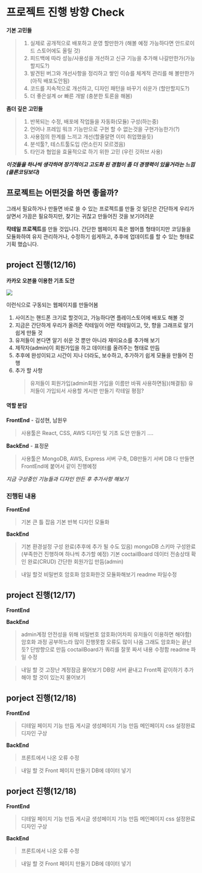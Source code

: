 # 프로젝트 진행 방향 Check

**기본 고민들**

> 1.  실제로 공개적으로 배포하고 운영 할만한가 (해볼 예정 가능하다면 안드로이드 스토어에도 올릴 것)
> 2.  피드백에 따라 성능/사용성을 개선하고 신규 기능을 추가해 나갈만한가(가능할지도?)
> 3.  발견된 버그와 개선사항을 정리하고 쌓인 이슈를 체계적 관리를 해 볼만한가(아직 배포도안됨)
> 4.  코드를 지속적으로 개선하고, 디자인 패턴을 바꾸기 쉬운가 (할만할지도?)
> 5.  더 좋은설계 or 빠른 개발 (충분한 토론을 해봄)

**좀더 깊은 고민들**

> 1.  반복되는 수정, 배포에 작업들을 자동화(모듈) 구성(하는중)
> 2.  언어나 프레임 워크 기능만으로 구현 할 수 없는것을 구현가능한가(?)
> 3.  사용점의 한계를 느끼고 개선(할줄알면 이미 취업했을듯)
> 4.  분석툴?, 테스트툴도입 (먼소린지 모르겠음)
> 5.  타인과 협업을 효율적으로 하기 위한 고민 (우린 깃허브 사용)

**_이것들을 하나씩 생각하며 장기적이고 고도화 된 경험이 좀 더 경쟁력이 있을거라는 느낌(클론코딩보다)_**

## 프로젝트는 어떤것을 하면 좋을까?

그래서 필요하거나 만들면 바로 쓸 수 있는 프로젝트를 만들 것
일단은 간단하게 우리가 살면서 가끔은 필요하지만, 찾기는 귀찮고 만들어진 것을 보기어려운

**칵테일 프로젝트**를 만들 것입니다.
간단한 웹페이지 혹은 웹어플 형태이지만 코딩들을 모듈화하여 유지 관리하거나, 수정하기 쉽게하고, 추후에
업데이트를 할 수 있는 형태로 기획 했습니다.

## project 진행(12/16)

**카카오 오븐을 이용한 기초 도안**

<img src ="https://user-images.githubusercontent.com/92348108/146396312-15dccb01-922b-44bb-9a57-f4c575785493.gif">

이런식으로 구동되는 웹페이지를 만들어봄

1. 사이즈는 핸드폰 크기로 할것이고, 가능하다면 플레이스토어에 배포도 해볼 것
2. 지금은 간단하게 우리가 올려준 칵테일이 어떤 칵테일이고, 맛, 향을 그래프로 알기 쉽게 만들 것
3. 유저들이 본다면 알기 쉬운 것 뿐만 아니라 재미요소를 추가해 보기
4. 제작자(admin)이 회원가입을 하고 데이터를 올려주는 형태로 만듬
5. 추후에 완성이되고 시간이 지나 더라도, 보수하고, 추가하기 쉽게 모듈을 만들어 진행
6. 추가 할 사항
   > 유저들이 회원가입(admin회원 가입을 이름만 바꿔 사용하면됨)(해결됨)
   > 유저들이 가입되서 사용할 게시판 만들기
   > 칵테일 평점?

#### 역할 분담

**FrontEnd** - 김성현, 남원우

> 사용툴은 React, CSS, AWS
> 디자인 및 기초 도안 만들기
> ....

**BackEnd** - 표정문

> 사용툴은 MongoDB, AWS, Express
> 서버 구축, DB만들기
> 서버 DB 다 만들면 FrontEnd에 붙어서 같이 진행예정

_지금 구상중인 기능들과 디자인 만든 후 추가사항 해보기_

### 진행된 내용

**FrontEnd**

> 기본 큰 틀 잡음
> 기본 반복 디자인 모듈화

**BackEnd**

> 기본 환경설정 구성 완료(추후에 추가 될 수도 있음)
> mongoDB 스키마 구성완료(부족한건 진행하며 하나씩 추가할 예정)
> 기본 coctailBoard 데이터 전송상태 확인 완료(CRUD)
> 간단한 회원가입 만듬(admin)

> 내일 할것
> 비밀번호 암호화
> 암호화한것 모듈화해보기
> readme 파일수정

## project 진행(12/17)

**FrontEnd**

**BackEnd**

> admin계정 안전성을 위해 비밀번호 암호화(어차피 유저들이 이용하면 해야함)
> 암호화 과정 공부하느라 많이 진행못함 오류도 많이 나옴
> 그래도 암호화는 끝난듯? 단방향으로 만듬
> coctailBoard가 쿼리를 잘못 짜서 내용 수정함
> readme 파일 수정

> 내일 할 것
> 고장난 계정잠금 물어보기
> DB랑 서버 끝내고 Front쪽 같이하기
> 추가해야 할 것이 있는지 물어보기

## porject 진행(12/18)

**FrontEnd**

> 디테일 페이지 기능 만듬
> 게시글 생성페이지 기능 만듬
> 메인페이지 css 설정완료
> 디자인 구상

**BackEnd**

> 프론트에서 나온 오류 수정

> 내일 할 것
> Front 페이지 만들기
> DB에 데이터 넣기

## porject 진행(12/18)

**FrontEnd**

> 디테일 페이지 기능 만듬
> 게시글 생성페이지 기능 만듬
> 메인페이지 css 설정완료
> 디자인 구상

**BackEnd**

> 프론트에서 나온 오류 수정

> 내일 할 것
> Front 페이지 만들기
> DB에 데이터 넣기

